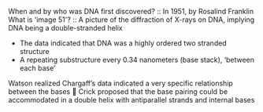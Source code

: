 When and by who was DNA first discovered? :: In 1951, by Rosalind Franklin
What is 'image 51'? :: A picture of the diffraction of X-rays on DNA, implying DNA being a double-stranded helix
- The data indicated that DNA was a highly ordered two stranded structure
- A repeating substructure every 0.34 nanometers (base stack), ‘between each base’

 Watson realized Chargaff’s data indicated a very specific relationship between the bases  Crick proposed that the base pairing could be accommodated in a double helix with antiparallel strands and internal bases
